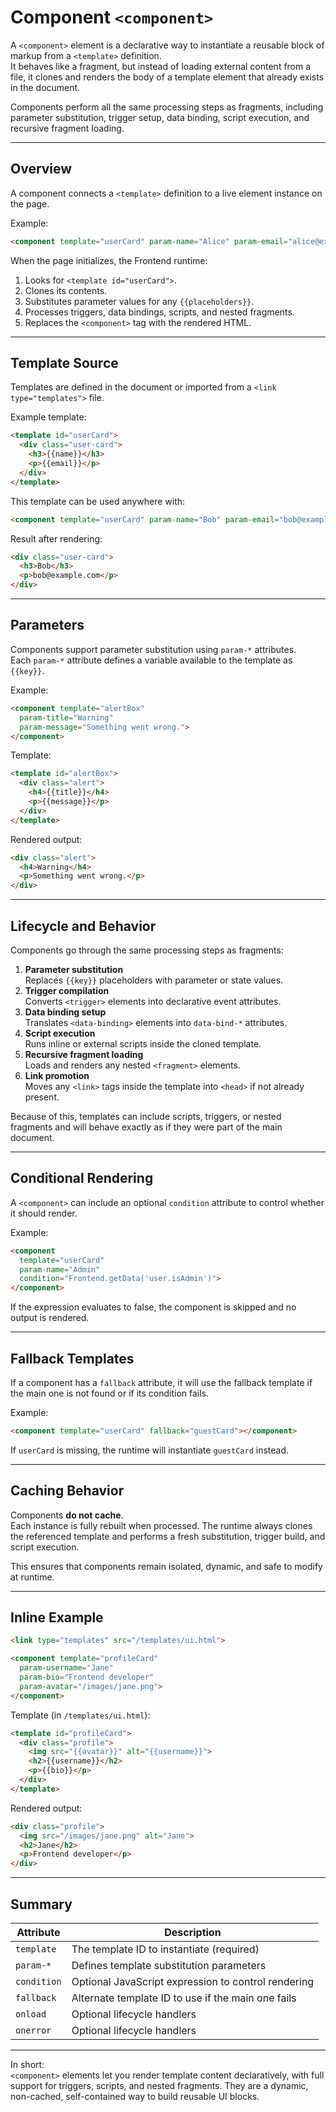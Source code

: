 # Component `<component>`

A `<component>` element is a declarative way to instantiate a reusable block of markup from a `<template>` definition.  
It behaves like a fragment, but instead of loading external content from a file, it clones and renders the body of a template element that already exists in the document.

Components perform all the same processing steps as fragments, including parameter substitution, trigger setup, data binding, script execution, and recursive fragment loading.

---

## Overview

A component connects a `<template>` definition to a live element instance on the page.

Example:

```html
<component template="userCard" param-name="Alice" param-email="alice@example.com"></component>
```

When the page initializes, the Frontend runtime:

1. Looks for `<template id="userCard">`.
2. Clones its contents.
3. Substitutes parameter values for any `{{placeholders}}`.
4. Processes triggers, data bindings, scripts, and nested fragments.
5. Replaces the `<component>` tag with the rendered HTML.

---

## Template Source

Templates are defined in the document or imported from a `<link type="templates">` file.

Example template:

```html
<template id="userCard">
  <div class="user-card">
    <h3>{{name}}</h3>
    <p>{{email}}</p>
  </div>
</template>
```

This template can be used anywhere with:

```html
<component template="userCard" param-name="Bob" param-email="bob@example.com"></component>
```

Result after rendering:

```html
<div class="user-card">
  <h3>Bob</h3>
  <p>bob@example.com</p>
</div>
```

---

## Parameters

Components support parameter substitution using `param-*` attributes.  
Each `param-*` attribute defines a variable available to the template as `{{key}}`.

Example:

```html
<component template="alertBox"
  param-title="Warning"
  param-message="Something went wrong.">
</component>
```

Template:

```html
<template id="alertBox">
  <div class="alert">
    <h4>{{title}}</h4>
    <p>{{message}}</p>
  </div>
</template>
```

Rendered output:

```html
<div class="alert">
  <h4>Warning</h4>
  <p>Something went wrong.</p>
</div>
```

---

## Lifecycle and Behavior

Components go through the same processing steps as fragments:

1. **Parameter substitution**  
   Replaces `{{key}}` placeholders with parameter or state values.
2. **Trigger compilation**  
   Converts `<trigger>` elements into declarative event attributes.
3. **Data binding setup**  
   Translates `<data-binding>` elements into `data-bind-*` attributes.
4. **Script execution**  
   Runs inline or external scripts inside the cloned template.
5. **Recursive fragment loading**  
   Loads and renders any nested `<fragment>` elements.
6. **Link promotion**  
   Moves any `<link>` tags inside the template into `<head>` if not already present.

Because of this, templates can include scripts, triggers, or nested fragments and will behave exactly as if they were part of the main document.

---

## Conditional Rendering

A `<component>` can include an optional `condition` attribute to control whether it should render.

Example:

```html
<component
  template="userCard"
  param-name="Admin"
  condition="Frontend.getData('user.isAdmin')">
</component>
```

If the expression evaluates to false, the component is skipped and no output is rendered.

---

## Fallback Templates

If a component has a `fallback` attribute, it will use the fallback template if the main one is not found or if its condition fails.

Example:

```html
<component template="userCard" fallback="guestCard"></component>
```

If `userCard` is missing, the runtime will instantiate `guestCard` instead.

---

## Caching Behavior

Components **do not cache**.  
Each instance is fully rebuilt when processed. The runtime always clones the referenced template and performs a fresh substitution, trigger build, and script execution.

This ensures that components remain isolated, dynamic, and safe to modify at runtime.

---

## Inline Example

```html
<link type="templates" src="/templates/ui.html">

<component template="profileCard"
  param-username="Jane"
  param-bio="Frontend developer"
  param-avatar="/images/jane.png">
</component>
```

Template (in `/templates/ui.html`):

```html
<template id="profileCard">
  <div class="profile">
    <img src="{{avatar}}" alt="{{username}}">
    <h2>{{username}}</h2>
    <p>{{bio}}</p>
  </div>
</template>
```

Rendered output:

```html
<div class="profile">
  <img src="/images/jane.png" alt="Jane">
  <h2>Jane</h2>
  <p>Frontend developer</p>
</div>
```

---

## Summary

| Attribute | Description |
|------------|-------------|
| `template` | The template ID to instantiate (required) |
| `param-*` | Defines template substitution parameters |
| `condition` | Optional JavaScript expression to control rendering |
| `fallback` | Alternate template ID to use if the main one fails |
| `onload` | Optional lifecycle handlers |
| `onerror` | Optional lifecycle handlers |


---

In short:  
`<component>` elements let you render template content declaratively, with full support for triggers, scripts, and nested fragments. They are a dynamic, non-cached, self-contained way to build reusable UI blocks.
